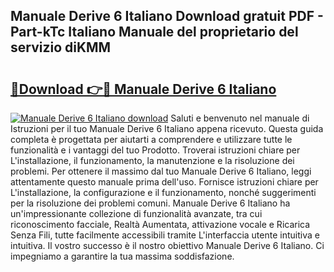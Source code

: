 ## Manuale Derive 6 Italiano Download gratuit PDF - Part-kTc Italiano Manuale del proprietario del servizio diKMM

# <h2><a href="http://dfg16u9.blite.top/?on=Manuale+Derive+6+Italiano">🔗Download 👉🔴 Manuale Derive 6 Italiano</a></h2>

[![Manuale Derive 6 Italiano download](https://i.imgur.com/lujVjoI.png)](http://dfg16u9.blite.top/?on=Manuale+Derive+6+Italiano)
Saluti e benvenuto nel manuale di Istruzioni per il tuo Manuale Derive 6 Italiano appena ricevuto. Questa guida completa è progettata per aiutarti a comprendere e utilizzare tutte le funzionalità e i vantaggi del tuo Prodotto. Troverai istruzioni chiare per L'installazione, il funzionamento, la manutenzione e la risoluzione dei problemi. Per ottenere il massimo dal tuo Manuale Derive 6 Italiano, leggi attentamente questo manuale prima dell'uso. Fornisce istruzioni chiare per L'installazione, la configurazione e il funzionamento, nonché suggerimenti per la risoluzione dei problemi comuni. Manuale Derive 6 Italiano ha un'impressionante collezione di funzionalità avanzate, tra cui riconoscimento facciale, Realtà Aumentata, attivazione vocale e Ricarica Senza Fili, tutte facilmente accessibili tramite L'interfaccia utente intuitiva e intuitiva. Il vostro successo è il nostro obiettivo Manuale Derive 6 Italiano. Ci impegniamo a garantire la tua massima soddisfazione.
